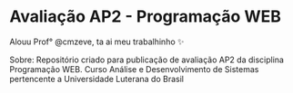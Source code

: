 # Avaliação AP2 - Programação WEB

Alouu Prof° @cmzeve, ta ai meu trabalhinho :sparkles:

Sobre: Repositório criado para publicação de avaliação AP2 da disciplina Programação WEB. Curso Análise e Desenvolvimento de Sistemas pertencente a Universidade Luterana do Brasil
